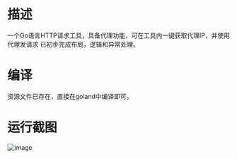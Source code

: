 # 描述
一个Go语言HTTP请求工具，具备代理功能，可在工具内一键获取代理IP，并使用代理发请求
已初步完成布局，逻辑和异常处理。
# 编译
资源文件已存在，直接在goland中编译即可。
# 运行截图
![image](https://user-images.githubusercontent.com/15842446/110128290-97b1a180-7e01-11eb-8391-701c5a08d3a8.png)




